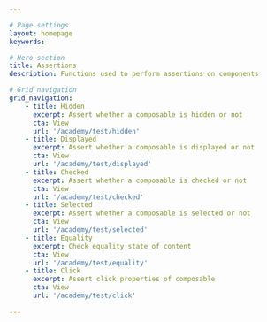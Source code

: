 ```yaml
---

# Page settings
layout: homepage
keywords:

# Hero section
title: Assertions
description: Functions used to perform assertions on components

# Grid navigation
grid_navigation:
    - title: Hidden
      excerpt: Assert whether a composable is hidden or not
      cta: View
      url: '/academy/test/hidden'
    - title: Displayed
      excerpt: Assert whether a composable is displayed or not
      cta: View
      url: '/academy/test/displayed'
    - title: Checked
      excerpt: Assert whether a composable is checked or not
      cta: View
      url: '/academy/test/checked'
    - title: Selected
      excerpt: Assert whether a composable is selected or not
      cta: View
      url: '/academy/test/selected'
    - title: Equality
      excerpt: Check equality state of content
      cta: View
      url: '/academy/test/equality'
    - title: Click
      excerpt: Assert click properties of composable
      cta: View
      url: '/academy/test/click'
      
---
```


